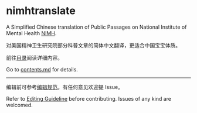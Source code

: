 # nimhtranslate

A Simplified Chinese translation of Public Passages on National Institute of Mental Health [NIMH](https://www.nimh.nih.gov).

对美国精神卫生研究院部分科普文章的简体中文翻译，更适合中国宝宝体质。

前往[目录](/contents.md)阅读详细内容。

Go to [contents.md](/contents.md) for details.

----

编辑前可参考[编辑规范](./editing_guideline.md)。有任何意见欢迎提 Issue。

Refer to [Editing Guideline](./editing_guideline.md) before contributing. Issues of any kind are welcomed.

